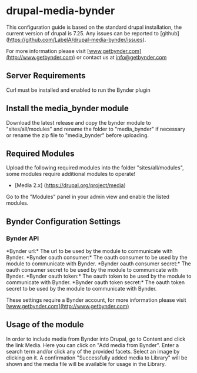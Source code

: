drupal-media-bynder
====================

This configuration guide is based on the standard drupal installation, the current version of drupal is 7.25. Any issues can be reported to [github] (https://github.com/LabelA/drupal-media-bynder/issues).

For more information please visit [www.getbynder.com](http://www.getbynder.com) or contact us at [info@getbynder.com](mailto:info@getbynder.com)

Server Requirements
-----------------------------------
Curl must be installed and enabled to run the Bynder plugin


Install the media_bynder module
-----------------------------------
Download the latest release and copy the bynder module to "sites/all/modules" and rename the folder to "media_bynder" if necessary or rename the zip file to "media_bynder" before uploading.


Required Modules
---------------------
Upload the following required modules into the folder "sites/all/modules", some modules require additional modules to operate!
*   [Media 2.x] (https://drupal.org/project/media)

Go to the "Modules" panel in your admin view and enable the listed modules.


Bynder Configuration Settings
---------------------
<h3>Bynder API</h3>
*Bynder url:* The url to be used by the module to communicate with Bynder.
*Bynder oauth consumer:* The oauth consumer to be used by the module to communicate with Bynder.
*Bynder oauth consumer secret:* The oauth consumer secret to be used by the module to communicate with Bynder.
*Bynder oauth token:* The oauth token to be used by the module to communicate with Bynder.
*Bynder oauth token secret:* The oauth token secret to be used by the module to communicate with Bynder.

These settings require a Bynder account, for more information please visit [www.getbynder.com](http://www.getbynder.com)


Usage of the module
---------------------
In order to include media from Bynder into Drupal, go to Content and click the link Media. Here you can click on "Add media from Bynder".
Enter a search term and/or click any of the provided facets.
Select an image by clicking on it.
A confirmation "Successfully added media to Library" will be shown and the media file will be available for usage in the Library.

